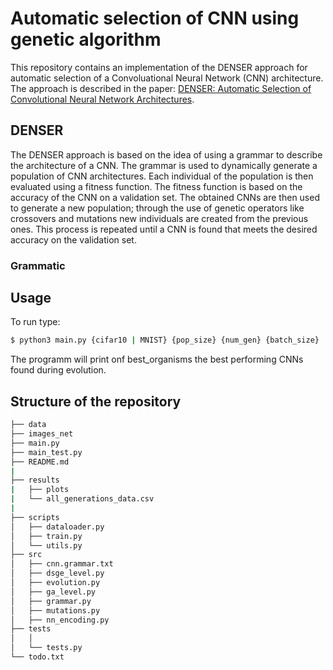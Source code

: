 # Automatic selection of CNN using genetic algorithm

This repository contains an implementation of the DENSER approach for automatic selection of a Convoluational Neural Network (CNN) architecture. The approach is described in the paper: [DENSER: Automatic Selection of Convolutional Neural Network Architectures](https://arxiv.org/abs/1904.08900).

## DENSER
The DENSER approach is based on the idea of using a grammar to describe the architecture of a CNN. The grammar is used to dynamically generate a population of CNN architectures. Each individual of the population is then evaluated using a fitness function. The fitness function is based on the accuracy of the CNN on a validation set. The obtained CNNs are then used to generate a new population; through the use of genetic operators like crossovers and mutations new individuals are created from the previous ones. This process is repeated until a CNN is found that meets the desired accuracy on the validation set.

### Grammatic

## Usage
To run type:
```bash
$ python3 main.py {cifar10 | MNIST} {pop_size} {num_gen} {batch_size}
```
The programm will print onf best_organisms the best performing CNNs found during evolution.

## Structure of the repository
``` bash
├── data
├── images_net
├── main.py
├── main_test.py
├── README.md
|
├── results
|   ├── plots
|   └── all_generations_data.csv
|   
├── scripts
│   ├── dataloader.py
│   ├── train.py
│   └── utils.py
├── src
│   ├── cnn.grammar.txt
│   ├── dsge_level.py
│   ├── evolution.py
│   ├── ga_level.py
│   ├── grammar.py
│   ├── mutations.py
│   ├── nn_encoding.py
├── tests
│   │   
│   └── tests.py
└── todo.txt
``` 

